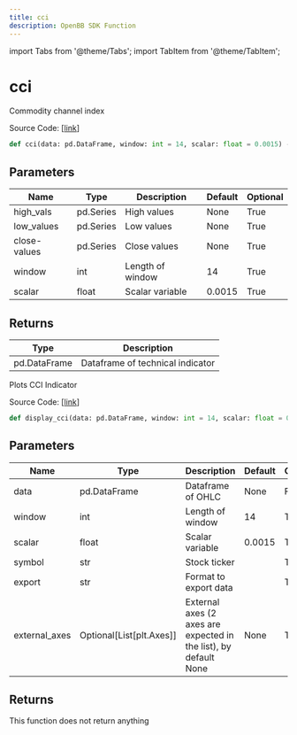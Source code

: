 ```yaml
---
title: cci
description: OpenBB SDK Function
---
```


import Tabs from '@theme/Tabs';
import TabItem from '@theme/TabItem';

# cci

<Tabs>
<TabItem value="model" label="Model" default>

Commodity channel index

Source Code: [[link](https://github.com/OpenBB-finance/OpenBBTerminal/tree/main/openbb_terminal/common/technical_analysis/momentum_model.py#L20)]

```python
def cci(data: pd.DataFrame, window: int = 14, scalar: float = 0.0015) -> pd.DataFrame
```
## Parameters

| Name | Type | Description | Default | Optional |
| ---- | ---- | ----------- | ------- | -------- |
| high_vals | pd.Series | High values | None | True |
| low_values | pd.Series | Low values | None | True |
| close-values | pd.Series | Close values | None | True |
| window | int | Length of window | 14 | True |
| scalar | float | Scalar variable | 0.0015 | True |

## Returns

| Type | Description |
| ---- | ----------- |
| pd.DataFrame | Dataframe of technical indicator |



</TabItem>
<TabItem value="view" label="View">

Plots CCI Indicator

Source Code: [[link](https://github.com/OpenBB-finance/OpenBBTerminal/tree/main/openbb_terminal/common/technical_analysis/momentum_view.py#L34)]

```python
def display_cci(data: pd.DataFrame, window: int = 14, scalar: float = 0.0015, symbol: str = "", export: str = "", external_axes: Optional[List[matplotlib.axes._axes.Axes]] = None) -> None
```
## Parameters

| Name | Type | Description | Default | Optional |
| ---- | ---- | ----------- | ------- | -------- |
| data | pd.DataFrame | Dataframe of OHLC | None | False |
| window | int | Length of window | 14 | True |
| scalar | float | Scalar variable | 0.0015 | True |
| symbol | str | Stock ticker |  | True |
| export | str | Format to export data |  | True |
| external_axes | Optional[List[plt.Axes]] | External axes (2 axes are expected in the list), by default None | None | True |

## Returns

This function does not return anything



</TabItem>
</Tabs>